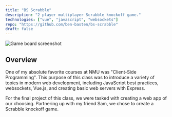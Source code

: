 ```yaml
---
title: "BS Scrabble"
description: "2 player multiplayer Scrabble knockoff game."
technologies: ["vue", "javascript", "websockets"]
repo: "https://github.com/ben-basten/bs-scrabble"
draft: false
---
```


![Game board screenshot](/images/projects/bs-scrabble.png)

## Overview

One of my absolute favorite courses at NMU was "Client-Side Programming". This purpose of this class was to introduce a variety of topics in modern web development, including JavaScript best practices, websockets, Vue.js, and creating basic web servers with Express.

For the final project of this class, we were tasked with creating a web app of our choosing. Partnering up with my friend Sam, we chose to create a Scrabble knockoff game. 